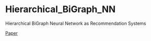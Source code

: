 # Hierarchical_BiGraph_NN
Hierarchical BiGraph Neural Network as Recommendation Systems

[Paper](https://arxiv.org/abs/2007.16000)
